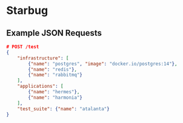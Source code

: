 # Starbug

## Example JSON Requests

```json
# POST /test
{
	"infrastructure": [
		{"name": "postgres", "image": "docker.io/postgres:14"},
		{"name": "redis"},
		{"name": "rabbitmq"}
	],
	"applications": [
		{"name": "hermes"},
		{"name": "harmonia"}
	],
	"test_suite": {"name": "atalanta"}
}
```
